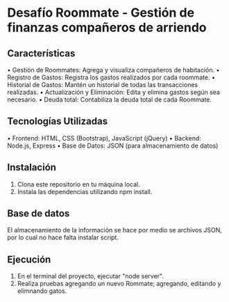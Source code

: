 # Desafío Roommate - Gestión de finanzas compañeros de arriendo

## Características

• Gestión de Roommates: Agrega y visualiza compañeros de habitación.
• Registro de Gastos: Registra los gastos realizados por cada roommate.
• Historial de Gastos: Mantén un historial de todas las transacciones realizadas.
• Actualización y Eliminación: Edita y elimina gastos según sea necesario.
• Deuda total: Contabiliza la deuda total de cada Roommate.

## Tecnologías Utilizadas
• Frontend: HTML, CSS (Bootstrap), JavaScript (jQuery)
• Backend: Node.js, Express
• Base de Datos: JSON (para almacenamiento de datos)

## Instalación

1. Clona este repositorio en tu máquina local.
2. Instala las dependencias utilizando npm install.

## Base de datos

El almacenamiento de la información se hace por medio se archivos JSON, por lo cual no hace falta instalar script.

## Ejecución
1. En el terminal del proyecto, ejecutar "node server".
2. Realiza pruebas agregando un nuevo Rommate; agregando, editando y elimnando gatos.
